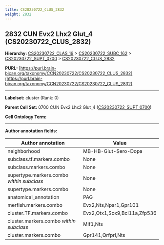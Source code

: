 ```yaml
---
title: CS20230722_CLUS_2832
weight: 2832
---
```

## 2832 CUN Evx2 Lhx2 Glut_4 (CS20230722_CLUS_2832)
<b>Hierarchy: </b>
[CS20230722_CLAS_19](../CS20230722_CLAS_19) >
[CS20230722_SUBC_162](../CS20230722_SUBC_162) >
[CS20230722_SUPT_0700](../CS20230722_SUPT_0700) >
[CS20230722_CLUS_2832](../CS20230722_CLUS_2832)

**PURL:** [https://purl.brain-bican.org/taxonomy/CCN20230722/CS20230722_CLUS_2832](https://purl.brain-bican.org/taxonomy/CCN20230722/CS20230722_CLUS_2832)

---


**Labelset:** cluster (Rank: 0)

**Parent Cell Set:** 0700 CUN Evx2 Lhx2 Glut_4 ([CS20230722_SUPT_0700](../CS20230722_SUPT_0700))



**Cell Ontology Term:** 

[MARKER GENES.]: #


---

[TRANSFERRED ANNOTATIONS.]: #


[AUTHOR ANNOTATION FIELDS.]: #


**Author annotation fields:**

| Author annotation | Value |
|-------------------|-------|
|neighborhood|MB-HB-Glut-Sero-Dopa|
|subclass.tf.markers.combo|None|
|subclass.markers.combo|None|
|supertype.markers.combo _within subclass_|None|
|supertype.markers.combo|None|
|anatomical_annotation|PAG|
|merfish.markers.combo|Evx2,Nts,Npsr1,Gpr101|
|cluster.TF.markers.combo|Evx2,Otx1,Sox9,Bcl11a,Zfp536|
|cluster.markers.combo _within subclass_|Mlf1,Nts|
|cluster.markers.combo|Gpr141,Qrfprl,Nts|
